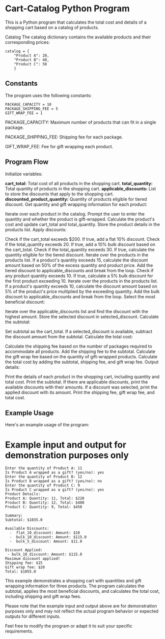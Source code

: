 # Cart-Catalog Python Program


This is a Python program that calculates the total cost and details of a shopping cart based on a catalog of products.

Catalog
The catalog dictionary contains the available products and their corresponding prices:

```
catalog = {
    "Product A": 20,
    "Product B": 40,
    "Product C": 50
    }

```
## Constants
The program uses the following constants:
```
PACKAGE_CAPACITY = 10
PACKAGE_SHIPPING_FEE = 5
GIFT_WRAP_FEE = 1
```
PACKAGE_CAPACITY: Maximum number of products that can fit in a single package.

PACKAGE_SHIPPING_FEE: Shipping fee for each package.

GIFT_WRAP_FEE: Fee for gift wrapping each product.
## Program Flow
Initialize variables:

**cart_total:** Total cost of all products in the shopping cart.
**total_quantity:** Total quantity of products in the shopping cart.
**applicable_discounts:** List to store the discounts that apply to the shopping cart.
**discounted_product_quantity:** Quantity of products eligible for tiered discount.
Get quantity and gift wrapping information for each product:

Iterate over each product in the catalog.
Prompt the user to enter the quantity and whether the product is gift-wrapped.
Calculate the product's cost and update cart_total and total_quantity.
Store the product details in the products list.
Apply discounts:

Check if the cart_total exceeds $200. If true, add a flat 10% discount.
Check if the total_quantity exceeds 20. If true, add a 10% bulk discount based on the cart_total.
Check if the total_quantity exceeds 30. If true, calculate the quantity eligible for the tiered discount.
Iterate over the products in the products list.
If a product's quantity exceeds 15, calculate the discount amount based on 50% of the excess quantity and product price.
Add the tiered discount to applicable_discounts and break from the loop.
Check if any product quantity exceeds 10. If true, calculate a 5% bulk discount for the first product exceeding 10.
Iterate over the products in the products list.
If a product's quantity exceeds 10, calculate the discount amount based on 5% of the product's price multiplied by the exceeding quantity.
Add the bulk discount to applicable_discounts and break from the loop.
Select the most beneficial discount:

Iterate over the applicable_discounts list and find the discount with the highest amount.
Store the selected discount in selected_discount.
Calculate the subtotal:

Set subtotal as the cart_total.
If a selected_discount is available, subtract the discount amount from the subtotal.
Calculate the total cost:

Calculate the shipping fee based on the number of packages required to accommodate all products.
Add the shipping fee to the subtotal.
Calculate the gift wrap fee based on the quantity of gift-wrapped products.
Calculate the total cost by adding the subtotal, shipping fee, and gift wrap fee.
Output details:

Print the details of each product in the shopping cart, including quantity and total cost.
Print the subtotal.
If there are applicable discounts, print the available discounts with their amounts.
If a discount was selected, print the applied discount with its amount.
Print the shipping fee, gift wrap fee, and total cost.
## Example Usage
Here's an example usage of the program:


# Example input and output for demonstration purposes only

```
Enter the quantity of Product A: 11
Is Product A wrapped as a gift? (yes/no): yes
Enter the quantity of Product B: 12
Is Product B wrapped as a gift? (yes/no): no
Enter the quantity of Product C: 9
Is Product C wrapped as a gift? (yes/no): yes
Product Details:
Product A: Quantity: 11, Total: $220
Product B: Quantity: 12, Total: $480
Product C: Quantity: 9, Total: $450

Summary:
Subtotal: $1035.0

Available Discounts:
  -  flat_10_discount: Amount: $10
  -  bulk_10_discount: Amount: $115.0
  -  bulk_5_discount: Amount: $11.0

Discount Applied:
 - bulk_10_discount: Amount: $115.0
Maximum discount applied!
Shipping fee: $15
Gift wrap fee: $20
Total: $1055.0

```

This example demonstrates a shopping cart with quantities and gift wrapping information for three products. The program calculates the subtotal, applies the most beneficial discounts, and calculates the total cost, including shipping and gift wrap fees.

Please note that the example input and output above are for demonstration purposes only and may not reflect the actual program behavior or expected outputs for different inputs.

Feel free to modify the program or adapt it to suit your specific requirements.
